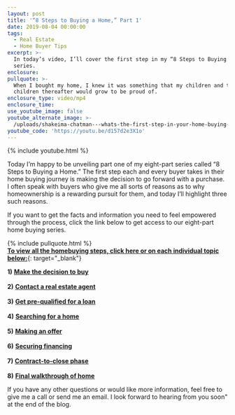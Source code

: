 ```yaml
---
layout: post
title: '“8 Steps to Buying a Home,” Part 1'
date: 2019-08-04 00:00:00
tags:
  - Real Estate
  - Home Buyer Tips
excerpt: >-
  In today’s video, I’ll cover the first step in my “8 Steps to Buying a Home”
  series.
enclosure:
pullquote: >-
  When I bought my home, I knew it was something that my children and their
  children thereafter would grow to be proud of.
enclosure_type: video/mp4
enclosure_time:
use_youtube_image: false
youtube_alternate_image: >-
  /uploads/shakeima-chatman---whats-the-first-step-in-your-home-buying-journey-youtube.jpg
youtube_code: 'https://youtu.be/d157d2e3X1o'
---
```


{% include youtube.html %}

Today I’m happy to be unveiling part one of my eight-part series called “8 Steps to Buying a Home.” The first step each and every buyer takes in their home buying journey is making the decision to go forward with a purchase. I often speak with buyers who give me all sorts of reasons as to why homeownership is a rewarding pursuit for them, and today I’ll highlight three such reasons.

If you want to get the facts and information you need to feel empowered through the process, click the link below to get access to our eight-part home buying series.

{% include pullquote.html %}<br>[**To view all the homebuying steps, click here or on each individual topic below:**](https://www.youtube.com/playlist?list=PLZf8TvU1OUVhp2nGorkIVGfjNQ7pt8QuO){: target="_blank"}

**1)** <u><strong><a target="_blank" href="https://youtu.be/d157d2e3X1o">Make the decision to buy</a></strong></u><br><br>**2)** <u><strong><a target="_blank" href="https://youtu.be/yf6uqCqW1pk">Contact a real estate agent</a></strong></u><br><br>**3)** <u><a target="_blank" href="https://youtu.be/39Sk6by72-0"><strong>Get pre-qualified for a loan</strong></a></u><br><br>**4)** <u><strong><a target="_blank" href="https://youtu.be/qRxokelDSls">Searching for a home</a></strong></u><br><br>**5)** <u><strong><a target="_blank" href="https://youtu.be/9EZDxKf4Jow">Making an offer</a></strong></u><br><br>**6)** <u><strong><a target="_blank" href="https://youtu.be/jlDpZLypJL0">Securing financing</a></strong></u>&nbsp;<br><br>**7)** <u><strong><a target="_blank" href="https://youtu.be/tFkohL6MCoY">Contract-to-close phase</a></strong></u><br><br>**8)** <u><a target="_blank" href="https://youtu.be/atFJ8Yniuek"><strong>Final walkthrough of home</strong></a></u>

If you have any other questions or would like more information, feel free to give me a call or send me an email. I look forward to hearing from you soon" at the end of the blog.